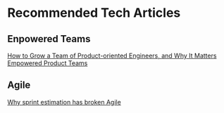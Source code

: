 # Recommended Tech Articles
## Enpowered Teams
[How to Grow a Team of Product-oriented Engineers, and Why It Matters](https://betterprogramming.pub/how-to-grow-a-team-of-product-oriented-engineers-and-why-it-matters-a680416e4fbb)  
[Empowered Product Teams](https://www.svpg.com/empowered-product-teams/?sfw=pass1668592994)  

## Agile
[Why sprint estimation has broken Agile](https://medium.com/virtuslab/why-sprint-estimation-has-broken-agile-70801e1edc4f)  
